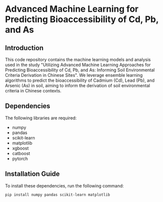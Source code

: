 # Advanced Machine Learning for Predicting Bioaccessibility of Cd, Pb, and As

## Introduction
This code repository contains the machine learning models and analysis used in the study "Utilizing Advanced Machine Learning Approaches for Predicting Bioaccessibility of Cd, Pb, and As: Informing Soil Environmental Criteria Derivation in Chinese Sites". We leverage ensemble learning algorithms to predict the bioaccessibility of Cadmium (Cd), Lead (Pb), and Arsenic (As) in soil, aiming to inform the derivation of soil environmental criteria in Chinese contexts.

## Dependencies
The following libraries are required:
- numpy
- pandas
- scikit-learn
- matplotlib
- xgboost
- catboost
- pytorch


## Installation Guide
To install these dependencies, run the following command:
```bash
pip install numpy pandas scikit-learn matplotlib
